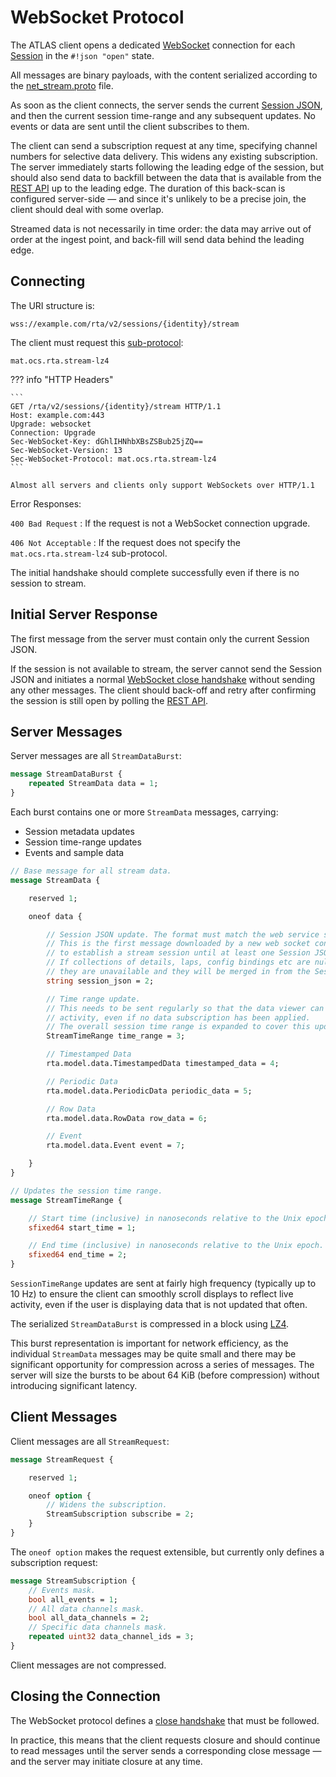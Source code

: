 # WebSocket Protocol

The ATLAS client opens a dedicated [WebSocket](https://datatracker.ietf.org/doc/html/rfc6455) connection for each [Session](../sessions/index.md) in the `#!json "open"` state.

All messages are binary payloads, with the content serialized according to the [net_stream.proto](../protobuf/net_stream.md) file.

As soon as the client connects, the server sends the current [Session JSON](../sessions/index.md), and then the current session time-range and any subsequent updates.
No events or data are sent until the client subscribes to them.

The client can send a subscription request at any time, specifying channel numbers for selective data delivery. This widens any existing subscription.
The server immediately starts following the leading edge of the session, but should also send data to backfill between the data that is available from the
[REST API](../../api/index.md) up to the leading edge. The duration of this back-scan is configured server-side &mdash; and since it's unlikely to be a
precise join, the client should deal with some overlap.

Streamed data is not necessarily in time order: the data may arrive out of order at the ingest point, and back-fill will send data behind the leading edge.

## Connecting

The URI structure is:

    wss://example.com/rta/v2/sessions/{identity}/stream

The client must request this [sub-protocol](https://developer.mozilla.org/en-US/docs/Web/API/WebSockets_API/Writing_WebSocket_servers#subprotocols):

    mat.ocs.rta.stream-lz4

??? info "HTTP Headers"

    ```
    GET /rta/v2/sessions/{identity}/stream HTTP/1.1
    Host: example.com:443
    Upgrade: websocket
    Connection: Upgrade
    Sec-WebSocket-Key: dGhlIHNhbXBsZSBub25jZQ==
    Sec-WebSocket-Version: 13
    Sec-WebSocket-Protocol: mat.ocs.rta.stream-lz4
    ```

    Almost all servers and clients only support WebSockets over HTTP/1.1

Error Responses:

`400 Bad Request`
:   If the request is not a WebSocket connection upgrade.

`406 Not Acceptable`
:   If the request does not specify the `mat.ocs.rta.stream-lz4` sub-protocol.

The initial handshake should complete successfully even if there is no session to stream.

## Initial Server Response

The first message from the server must contain only the current Session JSON.

If the session is not available to stream, the server cannot send the Session JSON and
initiates a normal [WebSocket close handshake](https://datatracker.ietf.org/doc/html/rfc6455#section-7.1.2)
without sending any other messages. The client should back-off and retry after confirming the session is still
open by polling the [REST API](../../api/index.md).

## Server Messages 

Server messages are all `StreamDataBurst`:

```protobuf
message StreamDataBurst {
    repeated StreamData data = 1;
}
```

Each burst contains one or more `StreamData` messages, carrying:

* Session metadata updates
* Session time-range updates
* Events and sample data

```protobuf
// Base message for all stream data.
message StreamData {

    reserved 1;

    oneof data {

        // Session JSON update. The format must match the web service specification.
        // This is the first message downloaded by a new web socket connection, so it is not possible
        // to establish a stream session until at least one Session JSON update has been streamed.
        // If collections of details, laps, config bindings etc are null - not empty - it is assumed
        // they are unavailable and they will be merged in from the Session JSON downloaded from the service.
        string session_json = 2;

        // Time range update.
        // This needs to be sent regularly so that the data viewer can pan smoothly to show
        // activity, even if no data subscription has been applied.
        // The overall session time range is expanded to cover this update.
        StreamTimeRange time_range = 3;

        // Timestamped Data
        rta.model.data.TimestampedData timestamped_data = 4;

        // Periodic Data
        rta.model.data.PeriodicData periodic_data = 5;

        // Row Data
        rta.model.data.RowData row_data = 6;

        // Event
        rta.model.data.Event event = 7;

    }
}

// Updates the session time range.
message StreamTimeRange {

    // Start time (inclusive) in nanoseconds relative to the Unix epoch.
    sfixed64 start_time = 1;

    // End time (inclusive) in nanoseconds relative to the Unix epoch.
    sfixed64 end_time = 2;
}

```

`SessionTimeRange` updates are sent at fairly high frequency (typically up to 10 Hz) to ensure the client can smoothly scroll
displays to reflect live activity, even if the user is displaying data that is not updated that often.

The serialized `StreamDataBurst` is compressed in a block using [LZ4](https://github.com/lz4/lz4).

This burst representation is important for network efficiency, as the individual `StreamData` messages may be quite small
and there may be significant opportunity for compression across a series of messages. The server will size the bursts
to be about 64 KiB (before compression) without introducing significant latency.

## Client Messages

Client messages are all `StreamRequest`:

```protobuf
message StreamRequest {

    reserved 1;

    oneof option {
        // Widens the subscription.
        StreamSubscription subscribe = 2;
    }
}
```

The `oneof option` makes the request extensible, but currently only defines a subscription request:

```protobuf
message StreamSubscription {
    // Events mask.
    bool all_events = 1;
    // All data channels mask.
    bool all_data_channels = 2;
    // Specific data channels mask.
    repeated uint32 data_channel_ids = 3;
}
```

Client messages are not compressed.

## Closing the Connection

The WebSocket protocol defines a [close handshake](https://datatracker.ietf.org/doc/html/rfc6455#section-7) that must be followed.

In practice, this means that the client requests closure and should continue to read messages until the server sends a corresponding
close message &mdash; and the server may initiate closure at any time.
